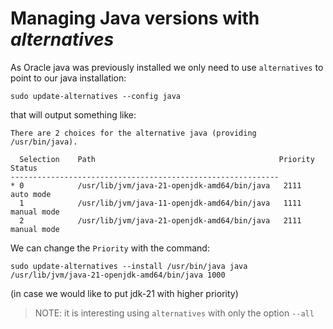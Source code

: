 # Managing Java versions with _alternatives_

As Oracle java was previously installed we only need to use `alternatives` to point to our java installation:
```
sudo update-alternatives --config java
```
that will output something like:
```
There are 2 choices for the alternative java (providing /usr/bin/java).

  Selection    Path                                         Priority   Status
------------------------------------------------------------
* 0            /usr/lib/jvm/java-21-openjdk-amd64/bin/java   2111      auto mode
  1            /usr/lib/jvm/java-11-openjdk-amd64/bin/java   1111      manual mode
  2            /usr/lib/jvm/java-21-openjdk-amd64/bin/java   2111      manual mode
```


We can change the `Priority` with the command:
```
sudo update-alternatives --install /usr/bin/java java /usr/lib/jvm/java-21-openjdk-amd64/bin/java 1000
```
(in case we would like to put jdk-21 with higher priority)

> NOTE: it is interesting using `alternatives` with only the option `--all`
